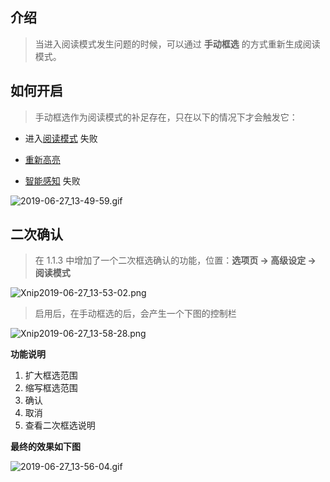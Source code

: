 介绍
---

> 当进入阅读模式发生问题的时候，可以通过 **手动框选** 的方式重新生成阅读模式。

如何开启
---

> 手动框选作为阅读模式的补足存在，只在以下的情况下才会触发它：

- 进入[阅读模式](阅读模式) 失败

- [重新高亮](重新高亮)

- [智能感知](词法分析引擎?id=智能感知)  失败

![2019-06-27_13-49-59.gif](https://i.loli.net/2019/06/27/5d145baa8849970784.gif)

二次确认
---

> 在 1.1.3 中增加了一个二次框选确认的功能，位置：**选项页 → 高级设定 → 阅读模式**

![Xnip2019-06-27_13-53-02.png](https://i.loli.net/2019/06/27/5d1459c70a07056328.png)

> 启用后，在手动框选的后，会产生一个下图的控制栏

![Xnip2019-06-27_13-58-28.png](https://i.loli.net/2019/06/27/5d145b0d66cbd81681.png)

**功能说明**

1. 扩大框选范围
2. 缩写框选范围
3. 确认
4. 取消
5. 查看二次框选说明

**最终的效果如下图**

![2019-06-27_13-56-04.gif](https://i.loli.net/2019/06/27/5d145aca39fc149142.gif)